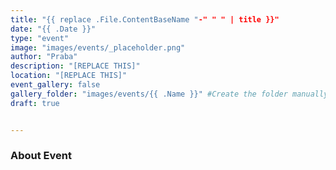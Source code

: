```yaml
---
title: "{{ replace .File.ContentBaseName "-" " " | title }}"
date: "{{ .Date }}"
type: "event"
image: "images/events/_placeholder.png"
author: "Praba"
description: "[REPLACE THIS]"
location: "[REPLACE THIS]"
event_gallery: false
gallery_folder: "images/events/{{ .Name }}" #Create the folder manually & upload images (Allowed extensions: JPG, JPEG & PNG)
draft: true


---
```


### About Event
